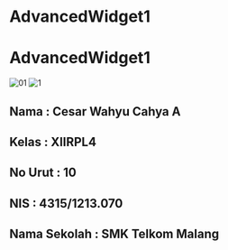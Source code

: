 # AdvancedWidget1

<h1>AdvancedWidget1</h1>


![01](https://cloud.githubusercontent.com/assets/22648220/19862388/a21fd604-9fc2-11e6-83e5-b3e65af7395f.png)
![1](https://cloud.githubusercontent.com/assets/22648220/19862393/a755b616-9fc2-11e6-8dbf-65388025ec30.png)

<h2>Nama : Cesar Wahyu Cahya A</h2>

<h2>Kelas : XIIRPL4</h2>

<h2>No Urut : 10</h2>

<h2>NIS : 4315/1213.070</h2>

<h2>Nama Sekolah : SMK Telkom Malang</h2>
